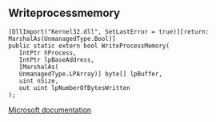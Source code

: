 ## Writeprocessmemory

```
[DllImport("Kernel32.dll", SetLastError = true)][return: MarshalAs(UnmanagedType.Bool)]
public static extern bool WriteProcessMemory(
   IntPtr hProcess,
   IntPtr lpBaseAddress,
   [MarshalAs(
   UnmanagedType.LPArray)] byte[] lpBuffer,
   uint nSize,
   out uint lpNumberOfBytesWritten
);
```

[Microsoft documentation](https://docs.microsoft.com/en-us/windows/win32/api/memoryapi/nf-memoryapi-writeprocessmemory)
